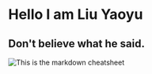 # Hello I am Liu Yaoyu

## Don't believe what he said.
![This is the markdown cheatsheet](https://github.com/shiep18/EIS2020/blob/master/markdowncheatsheet.JPG)
